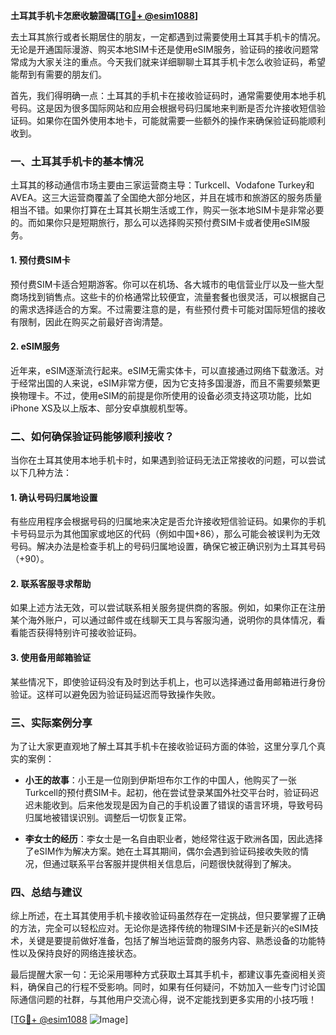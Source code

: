 **土耳其手机卡怎麽收驗證碼[[TG💪+ @esim1088](https://t.me/s/esim1088)]**

去土耳其旅行或者长期居住的朋友，一定都遇到过需要使用土耳其手机卡的情况。无论是开通国际漫游、购买本地SIM卡还是使用eSIM服务，验证码的接收问题常常成为大家关注的重点。今天我们就来详细聊聊土耳其手机卡怎么收验证码，希望能帮到有需要的朋友们。

首先，我们得明确一点：土耳其的手机卡在接收验证码时，通常需要使用本地手机号码。这是因为很多国际网站和应用会根据号码归属地来判断是否允许接收短信验证码。如果你在国外使用本地卡，可能就需要一些额外的操作来确保验证码能顺利收到。

### 一、土耳其手机卡的基本情况

土耳其的移动通信市场主要由三家运营商主导：Turkcell、Vodafone Turkey和AVEA。这三大运营商覆盖了全国绝大部分地区，并且在城市和旅游区的服务质量相当不错。如果你打算在土耳其长期生活或工作，购买一张本地SIM卡是非常必要的。而如果你只是短期旅行，那么可以选择购买预付费SIM卡或者使用eSIM服务。

#### 1. 预付费SIM卡
预付费SIM卡适合短期游客。你可以在机场、各大城市的电信营业厅以及一些大型商场找到销售点。这些卡的价格通常比较便宜，流量套餐也很灵活，可以根据自己的需求选择适合的方案。不过需要注意的是，有些预付费卡可能对国际短信的接收有限制，因此在购买之前最好咨询清楚。

#### 2. eSIM服务
近年来，eSIM逐渐流行起来。eSIM无需实体卡，可以直接通过网络下载激活。对于经常出国的人来说，eSIM非常方便，因为它支持多国漫游，而且不需要频繁更换物理卡。不过，使用eSIM的前提是你所使用的设备必须支持这项功能，比如iPhone XS及以上版本、部分安卓旗舰机型等。

### 二、如何确保验证码能够顺利接收？

当你在土耳其使用本地手机卡时，如果遇到验证码无法正常接收的问题，可以尝试以下几种方法：

#### 1. 确认号码归属地设置
有些应用程序会根据号码的归属地来决定是否允许接收短信验证码。如果你的手机卡号码显示为其他国家或地区的代码（例如中国+86），那么可能会被误判为无效号码。解决办法是检查手机上的号码归属地设置，确保它被正确识别为土耳其号码（+90）。

#### 2. 联系客服寻求帮助
如果上述方法无效，可以尝试联系相关服务提供商的客服。例如，如果你正在注册某个海外账户，可以通过邮件或在线聊天工具与客服沟通，说明你的具体情况，看看能否获得特别许可接收验证码。

#### 3. 使用备用邮箱验证
某些情况下，即使验证码没有及时到达手机上，也可以选择通过备用邮箱进行身份验证。这样可以避免因为验证码延迟而导致操作失败。

### 三、实际案例分享

为了让大家更直观地了解土耳其手机卡在接收验证码方面的体验，这里分享几个真实的案例：

- **小王的故事**：小王是一位刚到伊斯坦布尔工作的中国人，他购买了一张Turkcell的预付费SIM卡。起初，他在尝试登录某国外社交平台时，验证码迟迟未能收到。后来他发现是因为自己的手机设置了错误的语言环境，导致号码归属地被错误识别。调整后一切恢复正常。
  
- **李女士的经历**：李女士是一名自由职业者，她经常往返于欧洲各国，因此选择了eSIM作为解决方案。她在土耳其期间，偶尔会遇到验证码接收失败的情况，但通过联系平台客服并提供相关信息后，问题很快就得到了解决。

### 四、总结与建议

综上所述，在土耳其使用手机卡接收验证码虽然存在一定挑战，但只要掌握了正确的方法，完全可以轻松应对。无论你是选择传统的物理SIM卡还是新兴的eSIM技术，关键是要提前做好准备，包括了解当地运营商的服务内容、熟悉设备的功能特性以及保持良好的网络连接状态。

最后提醒大家一句：无论采用哪种方式获取土耳其手机卡，都建议事先查阅相关资料，确保自己的行程不受影响。同时，如果有任何疑问，不妨加入一些专门讨论国际通信问题的社群，与其他用户交流心得，说不定能找到更多实用的小技巧哦！

[[TG💪+ @esim1088](https://t.me/s/esim1088) ![Image](https://i.postimg.cc/4NQfJmqS/Snipaste-2025-05-13-00-14-12.png)]